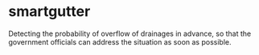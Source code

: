 # smartgutter
Detecting the probability of overflow of drainages in advance, so that the government officials can address the situation as soon as possible.
